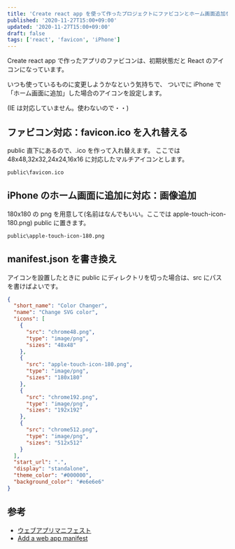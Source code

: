 ```yaml
---
title: 'Create react app を使って作ったプロジェクトにファビコンとホーム画面追加を設定する'
published: '2020-11-27T15:00+09:00'
updated: '2020-11-27T15:00+09:00'
draft: false
tags: ['react', 'favicon', 'iPhone']
---
```


Create react app で作ったアプリのファビコンは、初期状態だと React のアイコンになっています。

いつも使っているものに変更しようかなという気持ちで、
ついでに iPhone で「ホーム画面に追加」した場合のアイコンを設定します。

(IE は対応していません。使わないので・・)

## ファビコン対応：favicon.ico を入れ替える

public 直下にあるので、.ico を作って入れ替えます。
ここでは 48x48,32x32,24x24,16x16 に対応したマルチアイコンとします。

```
public\favicon.ico
```

## iPhone のホーム画面に追加に対応：画像追加

180x180 の png を用意して(名前はなんでもいい。ここでは apple-touch-icon-180.png)
public に置きます。

```
public\apple-touch-icon-180.png
```

## manifest.json を書き換え

アイコンを設置したときに public にディレクトリを切った場合は、src にパスを書けばよいです。

```javascript{10-14}:title=public\manifest.json
{
  "short_name": "Color Changer",
  "name": "Change SVG color",
  "icons": [
    {
      "src": "chrome48.png",
      "type": "image/png",
      "sizes": "48x48"
    },
    {
      "src": "apple-touch-icon-180.png",
      "type": "image/png",
      "sizes": "180x180"
    },
    {
      "src": "chrome192.png",
      "type": "image/png",
      "sizes": "192x192"
    },
    {
      "src": "chrome512.png",
      "type": "image/png",
      "sizes": "512x512"
    }
  ],
  "start_url": ".",
  "display": "standalone",
  "theme_color": "#000000",
  "background_color": "#e6e6e6"
}


```

## 参考

- [ウェブアプリマニフェスト](https://developer.mozilla.org/ja/docs/Web/Manifest)
- [Add a web app manifest](https://web.dev/add-manifest/)
